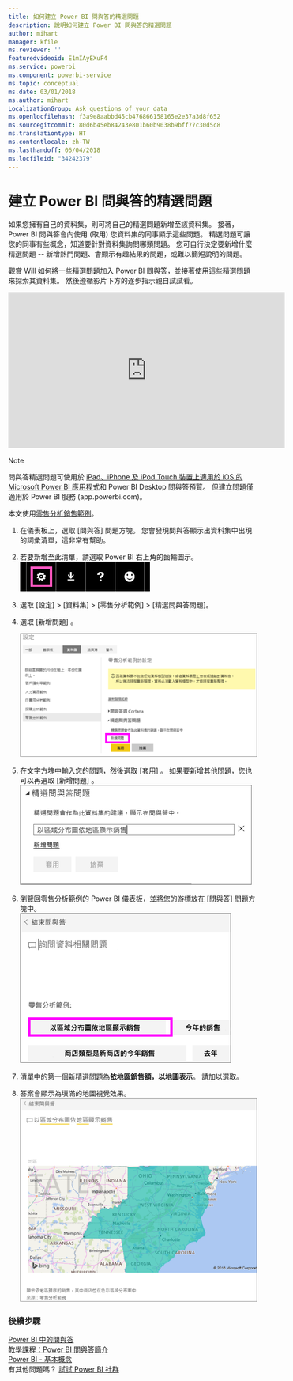 ```yaml
---
title: 如何建立 Power BI 問與答的精選問題
description: 說明如何建立 Power BI 問與答的精選問題
author: mihart
manager: kfile
ms.reviewer: ''
featuredvideoid: E1mIAyEXuF4
ms.service: powerbi
ms.component: powerbi-service
ms.topic: conceptual
ms.date: 03/01/2018
ms.author: mihart
LocalizationGroup: Ask questions of your data
ms.openlocfilehash: f3a9e8aabbd45cb476866158165e2e37a3d8f652
ms.sourcegitcommit: 80d6b45eb84243e801b60b9038b9bff77c30d5c8
ms.translationtype: HT
ms.contentlocale: zh-TW
ms.lasthandoff: 06/04/2018
ms.locfileid: "34242379"
---
```

# <a name="create-featured-questions-for-power-bi-qa"></a>建立 Power BI 問與答的精選問題
如果您擁有自己的資料集，則可將自己的精選問題新增至該資料集。  接著，Power BI 問與答會向使用 (取用) 您資料集的同事顯示這些問題。  精選問題可讓您的同事有些概念，知道要針對資料集詢問哪類問題。 您可自行決定要新增什麼精選問題 -- 新增熱門問題、會顯示有趣結果的問題，或難以簡短說明的問題。

觀賞 Will 如何將一些精選問題加入 Power BI 問與答，並接著使用這些精選問題來探索其資料集。 然後遵循影片下方的逐步指示親自試試看。

<iframe width="560" height="315" src="https://www.youtube.com/embed/E1mIAyEXuF4" frameborder="0" allowfullscreen></iframe>

> [!NOTE]
> 問與答精選問題可使用於 [iPad、iPhone 及 iPod Touch 裝置上適用於 iOS 的 Microsoft Power BI 應用程式](mobile-apps-ios-qna.md)和 Power BI Desktop 問與答預覽。 但建立問題僅適用於 Power BI 服務 (app.powerbi.com)。
> 

本文使用[零售分析銷售範例](sample-datasets.md)。

1. 在儀表板上，選取 [問與答] 問題方塊。   您會發現問與答顯示出資料集中出現的詞彙清單，這非常有幫助。
2. 若要新增至此清單，請選取 Power BI 右上角的齒輪圖示。  
   ![齒輪圖示](media/service-q-and-a-create-featured-questions/pbi_gearicon2.jpg)
3. 選取 [設定] &gt; [資料集] &gt; [零售分析範例] &gt; [精選問與答問題]。  
4. 選取 [新增問題] 。
   
   ![[設定] 功能表](media/service-q-and-a-create-featured-questions/power-bi-settings.png)
5. 在文字方塊中輸入您的問題，然後選取 [套用] 。   如果要新增其他問題，您也可以再選取 [新增問題] 。  
   ![精選問與答問題面板](media/service-q-and-a-create-featured-questions/power-bi-type-featured-question.png)
6. 瀏覽回零售分析範例的 Power BI 儀表板，並將您的游標放在 [問與答] 問題方塊中。   
   ![問與答的問題方塊](media/service-q-and-a-create-featured-questions/power-bi-featured-q.png)
7. 清單中的第一個新精選問題為**依地區銷售額，以地圖表示**。 請加以選取。  
8. 答案會顯示為填滿的地圖視覺效果。  
   ![地圖視覺效果](media/service-q-and-a-create-featured-questions/power-bi-filled-map.png)

### <a name="next-steps"></a>後續步驟
[Power BI 中的問與答](power-bi-q-and-a.md)  
[教學課程：Power BI 問與答簡介](power-bi-visualization-introduction-to-q-and-a.md)  
[Power BI - 基本概念](service-basic-concepts.md)  
有其他問題嗎？ [試試 Power BI 社群](http://community.powerbi.com/)

